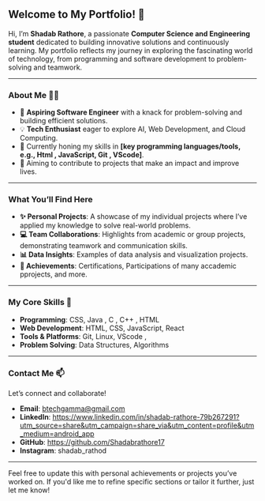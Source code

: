 ## **Welcome to My Portfolio! 👋**

Hi, I’m **Shadab Rathore**, a passionate **Computer Science and Engineering student** dedicated to building innovative solutions and continuously learning. My portfolio reflects my journey in exploring the fascinating world of technology, from programming and software development to problem-solving and teamwork.

---

### **About Me** 🧑‍💻
- 🚀 **Aspiring Software Engineer** with a knack for problem-solving and building efficient solutions.
- 💡 **Tech Enthusiast** eager to explore AI, Web Development, and Cloud Computing.
- 🌱 Currently honing my skills in **[key programming languages/tools, e.g., Html , JavaScript, Git , VScode]**.
- 🌟 Aiming to contribute to projects that make an impact and improve lives.

---

### **What You’ll Find Here**
- **✨ Personal Projects**: A showcase of my individual projects where I’ve applied my knowledge to solve real-world problems.
- **💻 Team Collaborations**: Highlights from academic or group projects, demonstrating teamwork and communication skills.
- **📊 Data Insights**: Examples of data analysis and visualization projects.
- **🎯 Achievements**: Certifications, Participations of many accademic pprojects, and more.

---

### **My Core Skills** 🚀
- **Programming**: CSS, Java , C , C++ , HTML 
- **Web Development**: HTML, CSS, JavaScript, React
- **Tools & Platforms**: Git, Linux, VScode , 
- **Problem Solving**: Data Structures, Algorithms

---

### **Contact Me** 📫
Let’s connect and collaborate!  
- **Email**:      btechgamma@gmail.com
- **LinkedIn**:   https://www.linkedin.com/in/shadab-rathore-79b267291?utm_source=share&utm_campaign=share_via&utm_content=profile&utm_medium=android_app
- **GitHub**:     https://github.com/Shadabrathore17
- **Instagram**:  shadab_rathod

---

Feel free to update this with personal achievements or projects you’ve worked on. If you'd like me to refine specific sections or tailor it further, just let me know!
